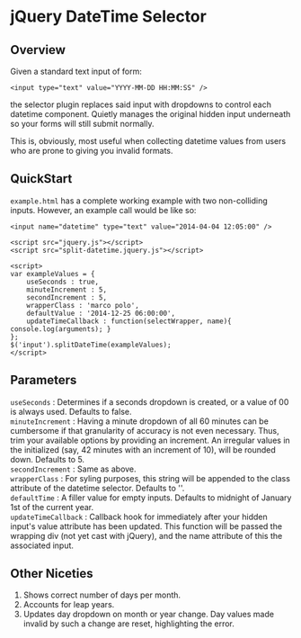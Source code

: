 # jQuery DateTime Selector

## Overview
Given a standard text input of form:  

	<input type="text" value="YYYY-MM-DD HH:MM:SS" />
	
the selector plugin replaces said input with dropdowns to control each datetime component. Quietly manages the original hidden input underneath so your forms will still submit normally.

This is, obviously, most useful when collecting datetime values from users who are prone to giving you invalid formats.

## QuickStart
`example.html` has a complete working example with two non-colliding inputs. However, an example call would be like so:  

	<input name="datetime" type="text" value="2014-04-04 12:05:00" />
	
	<script src="jquery.js"></script>
	<script src="split-datetime.jquery.js"></script>
	
	<script>
	var exampleValues = {
		useSeconds : true,
		minuteIncrement : 5,
		secondIncrement : 5,
		wrapperClass : 'marco polo',
		defaultValue : '2014-12-25 06:00:00',	
		updateTimeCallback : function(selectWrapper, name){ console.log(arguments); }
	};
	$('input').splitDateTime(exampleValues);
	</script>

## Parameters
`useSeconds` : Determines if a seconds dropdown is created, or a value of 00 is always used. Defaults to false.  
`minuteIncrement` : Having a minute dropdown of all 60 minutes can be cumbersome if that granularity of accuracy is not even necessary. Thus, trim your available options by providing an increment. An irregular values in the initialized (say, 42 minutes with an increment of 10), will be rounded down. Defaults to 5.  
`secondIncrement` : Same as above.  
`wrapperClass` : For syling purposes, this string will be appended to the class attribute of the datetime selector. Defaults to ''.  
`defaultTime` : A filler value for empty inputs. Defaults to midnight of January 1st of the current year.   
`updateTimeCallback` : Callback hook for immediately after your hidden input's value attribute has been updated. This function will be passed the wrapping div (not yet cast with jQuery), and the name attribute of this the associated input.

## Other Niceties
1. Shows correct number of days per month.
2. Accounts for leap years.
3. Updates day dropdown on month or year change. Day values made invalid by such a change are reset, highlighting the error.